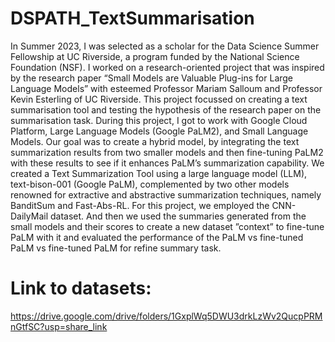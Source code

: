 # DSPATH_TextSummarisation

In Summer 2023, I was selected as a scholar for the Data Science Summer Fellowship at UC Riverside, a program funded by the National Science Foundation (NSF).  I worked on a research-oriented project that was inspired by the research paper “Small Models are Valuable Plug-ins for Large Language Models” with esteemed Professor Mariam Salloum and Professor Kevin Esterling of UC Riverside. This project focussed on creating a text summarisation tool and testing the hypothesis of the research paper on the summarisation task. During this project, I got to work with Google Cloud Platform, Large Language Models (Google PaLM2), and Small Language Models. Our goal was to create a hybrid model, by integrating the text summarization results from two smaller models and then fine-tuning PaLM2 with these results to see if it enhances PaLM’s summarization capability. We created a Text Summarization Tool using a large language model (LLM), text-bison-001 (Google PaLM), complemented by two other models renowned for extractive and abstractive summarization techniques, namely BanditSum and Fast-Abs-RL. For this project, we employed the CNN-DailyMail dataset. And then we used the summaries generated from the small models and their scores to create a new dataset ”context” to fine-tune PaLM with it and evaluated the performance of the PaLM vs fine-tuned PaLM vs fine-tuned PaLM for refine summary task.

# Link to datasets:

https://drive.google.com/drive/folders/1GxplWq5DWU3drkLzWv2QucpPRMnGtfSC?usp=share_link
